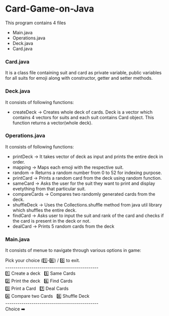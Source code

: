 # Card-Game-on-Java
This program contains 4 files
- Main.java
- Operations.java
- Deck.java
- Card.java
### Card.java
It is a class file containing suit and card as private variable, public variables for all suits for emoji along with constructor, getter and setter methods.
### Deck.java
It consists of following functions:
- createDeck -> Creates whole deck of cards. Deck is a vector which contains 4 vectors for suits and each suit contains Card object. This function returns a vector(whole deck).
### Operations.java
It consists of following functions:
- printDeck -> It takes vector of deck as input and prints the entire deck in order.
- mapping -> Maps each emoji with the respective suit.
- random -> Returns a random number from 0 to 52 for indexing purpose.
- printCard -> Prints a random card from the deck using random function.
- sameCard -> Asks the user for the suit they want to print and display evetything from that particular suit.
- compareCards -> Compares two randomly generated cards from the deck.
- shuffleDeck -> Uses the Collections.shuffle method from java util library which shuffles the entire deck.
- findCard -> Asks user to input the suit and rank of the card and checks if the card is present in the deck or not.
- dealCard -> Prints 5 random cards from the deck
### Main.java
It consists of menue to navigate through various options in game:
<p>
Pick your choice (1️⃣-8️⃣) / 0️⃣ to exit. <br>
----------------------------------------------<br>
1️⃣ Create a deck &nbsp               5️⃣ Same Cards<br>
2️⃣ Print the deck  &nbsp            6️⃣ Find Cards<br>
3️⃣ Print a Card         &nbsp       7️⃣ Deal Cards<br>
4️⃣ Compare two Cards         &nbsp  8️⃣ Shuffle Deck<br>
----------------------------------------------<br>
Choice ➡️
  </p>
